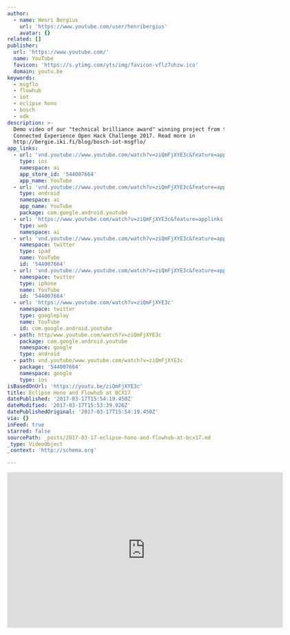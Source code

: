 ```yaml
---
author:
  - name: Henri Bergius
    url: 'https://www.youtube.com/user/henribergius'
    avatar: {}
related: []
publisher:
  url: 'https://www.youtube.com/'
  name: YouTube
  favicon: 'https://s.ytimg.com/yts/img/favicon-vflz7uhzw.ico'
  domain: youtu.be
keywords:
  - msgflo
  - flowhub
  - iot
  - eclipse hono
  - bosch
  - xdk
description: >-
  Demo video of our "technical brilliance award" winning project from the Bosch
  Connected Experience Open Hack Challenge 2017. Read more in
  http://bergie.iki.fi/blog/bosch-iot-msgflo/
app_links:
  - url: 'vnd.youtube://www.youtube.com/watch?v=ziQmFjXYE3c&feature=applinks'
    type: ios
    namespace: ai
    app_store_id: '544007664'
    app_name: YouTube
  - url: 'vnd.youtube://www.youtube.com/watch?v=ziQmFjXYE3c&feature=applinks'
    type: android
    namespace: ai
    app_name: YouTube
    package: com.google.android.youtube
  - url: 'https://www.youtube.com/watch?v=ziQmFjXYE3c&feature=applinks'
    type: web
    namespace: ai
  - url: 'vnd.youtube://www.youtube.com/watch?v=ziQmFjXYE3c&feature=applinks'
    namespace: twitter
    type: ipad
    name: YouTube
    id: '544007664'
  - url: 'vnd.youtube://www.youtube.com/watch?v=ziQmFjXYE3c&feature=applinks'
    namespace: twitter
    type: iphone
    name: YouTube
    id: '544007664'
  - url: 'https://www.youtube.com/watch?v=ziQmFjXYE3c'
    namespace: twitter
    type: googleplay
    name: YouTube
    id: com.google.android.youtube
  - path: http/www.youtube.com/watch?v=ziQmFjXYE3c
    package: com.google.android.youtube
    namespace: google
    type: android
  - path: vnd.youtube/www.youtube.com/watch?v=ziQmFjXYE3c
    package: '544007664'
    namespace: google
    type: ios
isBasedOnUrl: 'https://youtu.be/ziQmFjXYE3c'
title: Eclipse Hono and Flowhub at BCX17
datePublished: '2017-03-17T15:54:19.450Z'
dateModified: '2017-03-17T15:53:39.926Z'
datePublishedOriginal: '2017-03-17T15:54:19.450Z'
via: {}
inFeed: true
starred: false
sourcePath: _posts/2017-03-17-eclipse-hono-and-flowhub-at-bcx17.md
_type: VideoObject
_context: 'http://schema.org'

---
```

<iframe src="https://cdn.embedly.com/widgets/media.html?src=https%3A%2F%2Fwww.youtube.com%2Fembed%2FziQmFjXYE3c%3Ffeature%3Doembed&amp;url=http%3A%2F%2Fwww.youtube.com%2Fwatch%3Fv%3DziQmFjXYE3c&amp;image=https%3A%2F%2Fi.ytimg.com%2Fvi%2FziQmFjXYE3c%2Fhqdefault.jpg&amp;key=b7d04c9b404c499eba89ee7072e1c4f7&amp;type=text%2Fhtml&amp;schema=youtube" width="640" height="360" scrolling="no" frameborder="0" allowfullscreen="" style=""></iframe>